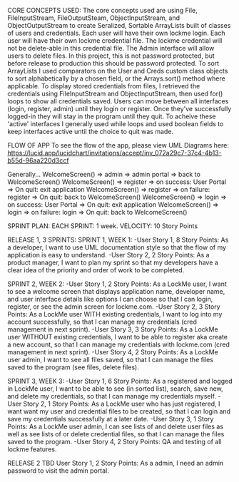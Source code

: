 CORE CONCEPTS USED:
The core concepts used are using File, FileInputStream, FileOutputSteam, ObjectInputStream, and ObjectOutputStream to create Seralized, Sortable ArrayLists built of classes of users and credentials. 
Each user will have their own lockme login.
Each user will have their own lockme credential file. The lockme credential will not be delete-able in this credential file.
The Admin interface will allow users to delete files. In this project, this is not password protected, but before release to production this should be password protected.
To sort ArrayLists I used comparators on the User and Creds custom class objects to sort alphabetically by a chosen field, or the Arrays.sort() method where applicable.
To display stored credentials from files, I retrieved the credentials using FileInputStream and ObjectInputStream, then used for() loops to show all credentials saved.
Users can move between all interfaces (login, register, admin) until they login or register. Once they've successfully logged-in they will stay in the program until they quit. To acheive these 'active' interfaces I generally used while loops and used boolean fields to keep interfaces active until the choice to quit was made. 

FLOW OF APP
To see the flow of the app, please view UML Diagrams here:
https://lucid.app/lucidchart/invitations/accept/inv_072a29c7-37c4-4b13-b55d-96aa220d3ccf

Generally...
WelcomeScreen() => admin => admin portal => back to WelcomeScreen()
WelcomeScreen()	=> register => on success: User Portal => On quit: exit application
WelcomeScreen()	=> register => on failure: register => On quit: back to WelcomeScreen()
WelcomeScreen()	=> login => on success: User Portal => On quit: exit application
WelcomeScreen()	=> login => on failure: login => On quit: back to WelcomeScreen()


SPRINT PLAN:
EACH SPRINT: 1 week.
VELOCITY: 10 Story Points

RELEASE 1, 3 SPRINTS:
SPRINT 1, WEEK 1: 
-User Story 1, 8 Story Points: As a developer, I want to use UML documentation style so that the flow of my application is easy to understand.
-User Story 2, 2 Story Points: As a product manager, I want to plan my sprint so that my developers have a clear idea of the priority and order of work to be completed. 

SPRINT 2, WEEK 2: 
-User Story 1, 2 Story Points: As a LockMe user, I want to see a welcome screen that displays application name, developer name, and user interface details like options I can choose so that I can login, register, or see the admin screen for lockme.com.
-User Story 2, 3 Story Points: As a LockMe user WITH existing credentials, I want to log into my account successfully, so that I can manage my credentials (cred management in next sprint). 
-User Story 3, 3 Story Points: As a LockMe user WITHOUT existing credentials, I want to be able to register aka create a new account, so that I can manage my credentials with lockme.com  (cred management in next sprint). 
-User Story 4, 2 Story Points: As a LockMe user admin, I want to see all files saved, so that I can manage the files saved to the program (see files, delete files). 

SPRINT 3, WEEK 3: 
-User Story 1, 6 Story Points: As a registered and logged in LockMe user, I want to be able to see (in sorted list), search, save new, and delete my credentials, so that I can manage my credentials myself. 
-User Story 2, 1 Story Points: As a LockMe user who has just registered, I want want my user and credential files to be created, so that I can login and save my credentials successfully at a later date. 
-User Story 3, 1 Story Points: As a LockMe user admin, I can see lists of and delete user files as well as see lists of or delete credential files, so that I can manage the files saved to the program. 
-User Story 4, 2 Story Points: QA and testing of all lockme features. 

RELEASE 2 TBD
User Story 1, 2 Story Points: As a admin, I need an admin password to visit the admin portal.
